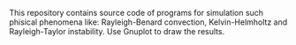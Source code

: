 This repository contains source code of programs for simulation such phisical phenomena like:
Rayleigh-Benard convection, Kelvin-Helmholtz and Rayleigh-Taylor instability.
Use Gnuplot to draw the results.
